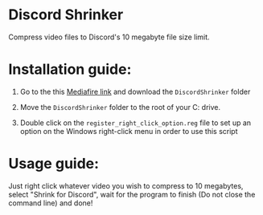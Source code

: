 # Discord Shrinker
Compress video files to Discord's 10 megabyte file size limit.


# Installation guide:

1. Go to the this [Mediafire link](https://www.mediafire.com/folder/eng4j8hpoupkp/DiscordShrinker) and download the `DiscordShrinker` folder

2. Move the `DiscordShrinker` folder to the root of your C: drive.

5. Double click on the `register_right_click_option.reg` file to set up an option on the Windows right-click menu in order to use this script

# Usage guide:

Just right click whatever video you wish to compress to 10 megabytes, select "Shrink for Discord", wait for the program to finish (Do not close the command line) and done!
